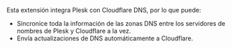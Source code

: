Esta extensión integra Plesk con Cloudflare DNS, por lo que puede:

- Sincronice toda la información de las zonas DNS entre los servidores de nombres de Plesk y Cloudflare a la vez.
- Envía actualizaciones de DNS automáticamente a Cloudflare.